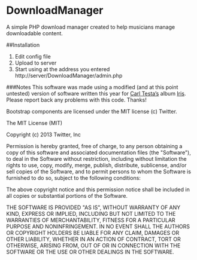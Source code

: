 DownloadManager
===============

A simple PHP download manager created to help musicians manage downloadable content.

##Installation
1. Edit config file
2. Upload to server
3. Start using at the address you entered http://server/DownloadManager/admin.php

###Notes
This software was made using a modified (and at this point untested) version of software written this year for [Carl Testa’s](http://carltesta.net) album [Iris](http://iris.carltesta.net). Please report back any problems with this code. Thanks!

Bootstrap components are licensed under the MIT license (c) Twitter.

The MIT License (MIT)

Copyright (c) 2013 Twitter, Inc

Permission is hereby granted, free of charge, to any person obtaining a copy of this software and associated documentation files (the "Software"), to deal in the Software without restriction, including without limitation the rights to use, copy, modify, merge, publish, distribute, sublicense, and/or sell copies of the Software, and to permit persons to whom the Software is furnished to do so, subject to the following conditions:

The above copyright notice and this permission notice shall be included in all copies or substantial portions of the Software.

THE SOFTWARE IS PROVIDED "AS IS", WITHOUT WARRANTY OF ANY KIND, EXPRESS OR IMPLIED, INCLUDING BUT NOT LIMITED TO THE WARRANTIES OF MERCHANTABILITY, FITNESS FOR A PARTICULAR PURPOSE AND NONINFRINGEMENT. IN NO EVENT SHALL THE AUTHORS OR COPYRIGHT HOLDERS BE LIABLE FOR ANY CLAIM, DAMAGES OR OTHER LIABILITY, WHETHER IN AN ACTION OF CONTRACT, TORT OR OTHERWISE, ARISING FROM, OUT OF OR IN CONNECTION WITH THE SOFTWARE OR THE USE OR OTHER DEALINGS IN THE SOFTWARE.
